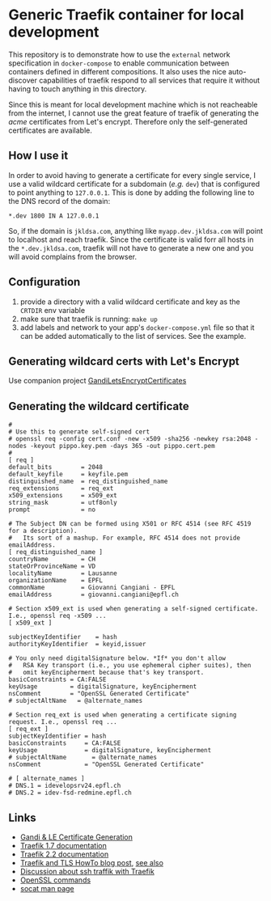 # Generic Traefik container for local development

This repository is to demonstrate how to use the `external` network specification in `docker-compose` to enable communication between containers defined in different compositions. It also uses the nice auto-discover capabilities of traefik respond to all services that require it without having to touch anything in this directory.

Since this is meant for local development machine which is not reacheable from the internet, I cannot use the great feature of traefik of generating the _acme_ certificates from Let's encrypt. Therefore only the self-generated certificates are available.

## How I use it
In order to avoid having to generate a certificate for every single service, I use a valid wildcard certificate for a subdomain (_e.g._ `dev`) that is configured to point anything to `127.0.0.1`. This is done by adding the following line to the DNS record of the domain:

```
*.dev 1800 IN A 127.0.0.1
```

So, if the domain is `jkldsa.com`, anything like `myapp.dev.jkldsa.com` will point to localhost and reach traefik. Since the certificate is valid forr all hosts in the `*.dev.jkldsa.com`, traefik will not have to generate a new one and you will avoid complains from the browser.

## Configuration

1. provide a directory with a valid wildcard certificate and key as the `CRTDIR` env variable 
1. make sure that traefik is running: `make up`
1. add labels and network to your app's `docker-compose.yml` file so that it can be added automatically to the list of services. See the example.

## Generating wildcard certs with Let's Encrypt
Use companion project [GandiLetsEncryptCertificates][1]

## Generating the wildcard certificate

```
#
# Use this to generate self-signed cert
# openssl req -config cert.conf -new -x509 -sha256 -newkey rsa:2048 -nodes -keyout pippo.key.pem -days 365 -out pippo.cert.pem
# 
[ req ]
default_bits        = 2048
default_keyfile     = keyfile.pem
distinguished_name  = req_distinguished_name
req_extensions      = req_ext
x509_extensions     = x509_ext
string_mask         = utf8only
prompt              = no

# The Subject DN can be formed using X501 or RFC 4514 (see RFC 4519 for a description).
#   Its sort of a mashup. For example, RFC 4514 does not provide emailAddress.
[ req_distinguished_name ]
countryName         = CH
stateOrProvinceName = VD
localityName        = Lausanne
organizationName    = EPFL
commonName          = Giovanni Cangiani - EPFL
emailAddress        = giovanni.cangiani@epfl.ch

# Section x509_ext is used when generating a self-signed certificate. I.e., openssl req -x509 ...
[ x509_ext ]

subjectKeyIdentifier    = hash
authorityKeyIdentifier  = keyid,issuer

# You only need digitalSignature below. *If* you don't allow
#   RSA Key transport (i.e., you use ephemeral cipher suites), then
#   omit keyEncipherment because that's key transport.
basicConstraints = CA:FALSE
keyUsage         = digitalSignature, keyEncipherment
nsComment        = "OpenSSL Generated Certificate"
# subjectAltName   = @alternate_names

# Section req_ext is used when generating a certificate signing request. I.e., openssl req ...
[ req_ext ]
subjectKeyIdentifier = hash
basicConstraints     = CA:FALSE
keyUsage             = digitalSignature, keyEncipherment
# subjectAltName       = @alternate_names
nsComment            = "OpenSSL Generated Certificate"

# [ alternate_names ]
# DNS.1 = idevelopsrv24.epfl.ch
# DNS.2 = idev-fsd-redmine.epfl.ch
```


## Links
 - [Gandi & LE Certificate Generation][1]
 - [Traefik 1.7 documentation][2]
 - [Traefik 2.2 documentation][3]
 - [Traefik and TLS HowTo blog post][4], [see also][5]
 - [Discussion about ssh traffik with Traefik][6]
 - [OpenSSL commands][7]
 - [socat man page][8]

[1]: https://github.com/multiscan/GandiLetsEncryptCertificates
[2]: https://docs.traefik.io/v1.7/
[3]: https://docs.traefik.io/v2.2/
[4]: https://containo.us/blog/traefik-2-tls-101-23b4fbee81f1/
[5]: https://jimfrenette.com/2018/03/ssl-certificate-authority-for-docker-and-traefik/
[6]: https://community.containo.us/t/routing-ssh-traffic-with-traefik-v2/717/12
[7]: https://www.sslshopper.com/article-most-common-openssl-commands.html
[8]: https://linux.die.net/man/1/socat
